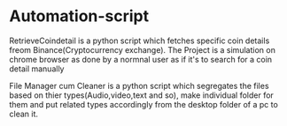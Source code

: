 # Automation-script

RetrieveCoindetail is a python script which fetches specific coin details freom Binance(Cryptocurrency exchange). The Project is a simulation on chrome browser as done by a normnal user as if it's to search for a coin detail manually

File Manager cum Cleaner is  a python script which segregates the files based on thier types(Audio,video,text and so), make individual folder for them and put related types accordingly from the desktop folder of a pc to clean it.
